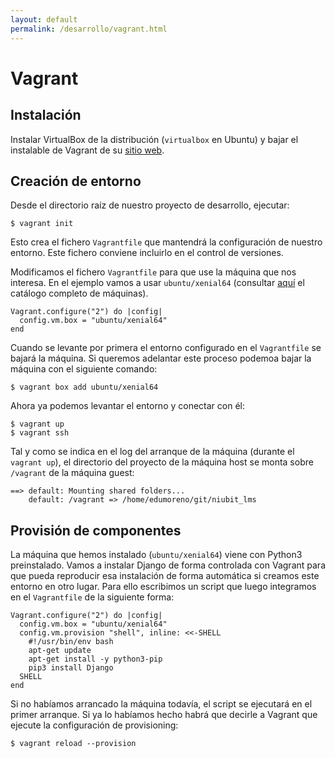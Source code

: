 ```yaml
---
layout: default
permalink: /desarrollo/vagrant.html
---
```


# Vagrant

## Instalación

Instalar VirtualBox de la distribución (`virtualbox` en Ubuntu) y bajar el instalable de Vagrant de su [sitio web](https://www.vagrantup.com/downloads.html).

## Creación de entorno

Desde el directorio raíz de nuestro proyecto de desarrollo, ejecutar:

```
$ vagrant init
```

Esto crea el fichero `Vagrantfile` que mantendrá la configuración de nuestro entorno. Este fichero conviene incluirlo en el control de versiones.

Modificamos el fichero `Vagrantfile` para que use la máquina que nos interesa. En el ejemplo vamos a usar `ubuntu/xenial64` (consultar [aquí](https://app.vagrantup.com/boxes/search) el catálogo completo de máquinas).

```
Vagrant.configure("2") do |config|
  config.vm.box = "ubuntu/xenial64"
end
```

Cuando se levante por primera el entorno configurado en el `Vagrantfile` se bajará la máquina. Si queremos adelantar este proceso podemoa bajar la máquina con el siguiente comando:

```
$ vagrant box add ubuntu/xenial64
```

Ahora ya podemos levantar el entorno y conectar con él:

```
$ vagrant up
$ vagrant ssh
```

Tal y como se indica en el log del arranque de la máquina (durante el `vagrant up`), el directorio del proyecto de la máquina host se monta sobre `/vagrant` de la máquina guest:

```
==> default: Mounting shared folders...
    default: /vagrant => /home/edumoreno/git/niubit_lms
```

## Provisión de componentes

La máquina que hemos instalado (`ubuntu/xenial64`) viene con Python3 preinstalado. Vamos a instalar Django de forma controlada con Vagrant para que pueda reproducir esa instalación de forma automática si creamos este entorno en otro lugar. Para ello escribimos un script que luego integramos en el `Vagrantfile` de la siguiente forma:

```
Vagrant.configure("2") do |config|
  config.vm.box = "ubuntu/xenial64"
  config.vm.provision "shell", inline: <<-SHELL
    #!/usr/bin/env bash
    apt-get update
    apt-get install -y python3-pip
    pip3 install Django
  SHELL
end
```

Si no habíamos arrancado la máquina todavía, el script se ejecutará en el primer arranque. Si ya lo habíamos hecho habrá que decirle a Vagrant que ejecute la configuración de provisioning:

```
$ vagrant reload --provision
```
